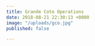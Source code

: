 ```yaml
---
title: Grande Cote Operations
date: 2018-08-21 22:30:13 +0000
image: "/uploads/gco.jpg"
published: false

---
```

